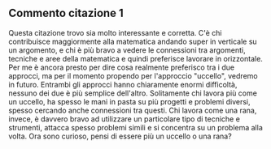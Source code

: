 ## Commento citazione 1

Questa citazione trovo sia molto interessante e corretta. C'è chi contribuisce maggiormente alla matematica andando super in verticale su un argomento, e chi è più bravo a vedere le connessioni tra argomenti, tecniche e aree della matematica e quindi preferisce lavorare in orizzontale. Per me è ancora presto per dire cosa realmente preferisco tra i due approcci, ma per il momento propendo per l'approccio "uccello", vedremo in futuro. Entrambi gli approcci hanno chiaramente enormi difficoltà, nessuno dei due è più semplice dell'altro. Solitamente chi lavora più come un uccello, ha spesso le mani in pasta su più progetti e problemi diversi, spesso cercando anche connessioni tra questi. Chi lavora come una rana, invece, è davvero bravo ad utilizzare un particolare tipo di tecniche e strumenti, attacca spesso problemi simili e si concentra su un problema alla volta. Ora sono curioso, pensi di essere più un uccello o una rana?
